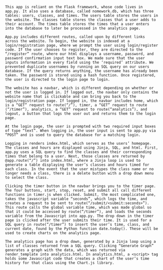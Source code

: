 	This app is reliant on the Flask framework, whose code lives in app.py. It also uses a database, called nomework.db, which has three tables: users, classes, and times. The users table stores the users in the website. The classes table stores the classes that a user adds to their account. The times table stores the times that a user enters into the database to later be processed in the analytics page.

 	App.py includes different routes, called upon by different links across the website. To begin, the website is indexed at a login/registration page, where we prompt the user using login/register code. If the user chooses to register, they are directed to the “/register” route, where our html displays a username, password, and password confirmation input text box. We made sure that the user inputs information in every field using the ‘required’ attribute. We prevented duplicate usernames by running an SQL query on our users database. If the query returns anything, the username has already been taken. The password is stored using a hash function. Once registered, the user is directed to the login page to login.

	The website has a navbar, which is different depending on whether or not the user is logged in. If logged out, the navbar only contains the website name that is clickable and can bring you back to the login/registration page. If logged in, the navbar includes home, which is a “GET” request to route(“/”), timer, a “GET” request to route (“/timer”), analytics, a “GET” request to route(“analytics”), and logout, a button that logs the user out and returns them to the login page.

	At the login page, the user is prompted with two required input boxes of type “text”. When logging in, the user input is sent to app.py via “POST” and is used to query the database for a matching login.

	Logging in renders index.html, which serves as the users’ homepage. The classes and hours are displayed using Jinja, SQL, and html. First, app.py uses a SQL query to find the classes and their corresponding times that belong to a user. Next, those classes are returned by @app.route(“/”) into index.html, where a Jinja loop is used to generate a table displaying the user’s classes and hours timed for each class. In the event that the user mistypes the class name or no longer needs a class, there is a delete button with a drop down menu to select the class.
	
	Clicking the timer button in the navbar brings you to the timer page. The four buttons, start, stop, reset, and submit all call different functions in timer.js when clicked. Submit, the most complicated one, takes the javascript variable “seconds”, which logs the time, and creates a request to be sent to route(“/submit/<submit:seconds>”). This route calls the global variable time, which was made global so that it could be accessed by route(“/timer”), and loads the seconds variable from the Javascript into app.py. The drop down in the timer page is clicked after the user submits their time. It is used for a SQL query in route(“/timer”) to insert the user’s time, class, and current date, found by the Python function date.today(). These will be used to create charts on the analytics page.

	The analytics page has a drop down, generated by a Jinja loop using a list of classes returned from a SQL query. Clicking “Generate Graph” generates a graph with the data, which was returned via render_template into analytics.html. In analytics.html, a <script> tag holds some Javascript code that creates a chart of the user’s time history for that class using the Chart.js library.
